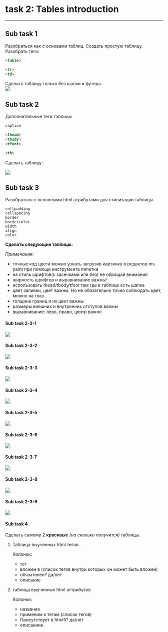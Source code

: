 # task 2: Tables introduction

---

## Sub task 1

Разобраться как с основами таблиц. Создать простую таблицу.
Разобрать теги:
```html
<table>

<tr>
<td>
```

Сделать таблицу только без шапки и футера.  
![](./info-files/2-1-1.png)

## Sub task 2

Дополнительные теги таблицы

```html
caption

<thead>
<tbody>
<tfoot>

<th>
```

Сделать таблицу:

![](info-files/2-2-1.png)

## Sub task 3

Разобраться с основными html атрибутами для стилизации таблицы.
```
cellpadding
cellspacing
border
bordercolor
width
align
color
```

**Сделать следующие таблицы:**  

*Примечания:*

- точные код цвета можно узнать загрузив картинку в редактор ms paint при помощи инструмента пипетка
- на стиль шрифтов(с засечками или без) не обращай внимания
- жирность шрифтов и выравнивание важны!
- использовать thead/tbody/tfoot там где в таблице есть шапка
- цвет заливки, цвет важны. Но не обязательно точно соблюдать цвет, можно на глаз
- толщина границ и их цвет важны
- размеры внешних и внутренних отступов важны
- выравнивание: лево, право, центр важно

#### Sub task 2-3-1
![](./info-files/2-3-1.png)

#### Sub task 2-3-2
![](./info-files/2-3-2.png)

#### Sub task 2-3-3
![](./info-files/2-3-3.png)

#### Sub task 2-3-4
![](./info-files/2-3-4.png)

#### Sub task 2-3-5
![](./info-files/2-3-5.gif)

#### Sub task 2-3-6
![](./info-files/2-3-6.png)

#### Sub task 2-3-7
![](./info-files/2-3-7.png)

#### Sub task 2-3-8
![](./info-files/2-3-8.png)

#### Sub task 2-3-9
![](./info-files/2-3-9.jpg)

#### Sub task 4

Сделать самому 2 **красивые** *(на сколько получится)* таблицы.

1. Таблица выученных html тегов.  

   Колонки:

   - тег
   - вложен в (список тегов внутри которых он может быть вложен)
   - обязателен? да/нет
   - описание

2. таблица выученных html аттрибутов  

   Колонки:
   
   - название
   - применим к тегам (список тегов)
   - Присутствует в html5? да/нет
   - описаниие
